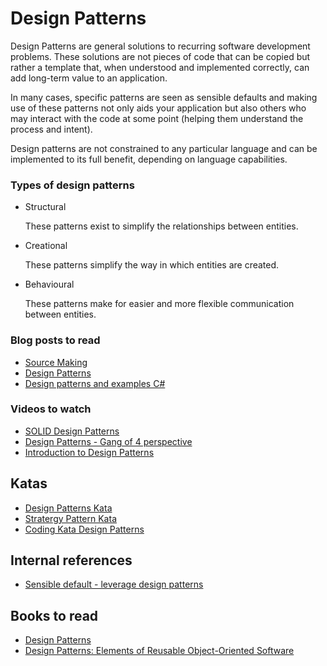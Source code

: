 # Design Patterns
Design Patterns are general solutions to recurring software development problems. These solutions are not pieces of code that can be copied but rather a template that, when understood and implemented correctly, can add long-term value to an application.

In many cases, specific patterns are seen as sensible defaults and making use of these patterns not only aids your application but also others who may interact with the code at some point (helping them understand the process and intent). 

Design patterns are not constrained to any particular language and can be implemented to its full benefit, depending on language capabilities. 

### Types of design patterns 
- Structural

  These patterns exist to simplify the relationships between entities.
  
- Creational

  These patterns simplify the way in which entities are created.

- Behavioural

  These patterns make for easier and more flexible communication between entities.

### Blog posts to read
- [Source Making](https://sourcemaking.com/antipatterns)
- [Design Patterns](https://airbrake.io/blog/category/design-patterns)
- [Design patterns and examples C#](http://rahulrajatsingh.com/category/design-patterns/)

### Videos to watch
- [SOLID Design Patterns](https://www.youtube.com/watch?v=agkWYPUcLpg)  
- [Design Patterns - Gang of 4 perspective](https://www.youtube.com/watch?v=0jjNjXcYmAU)  
- [Introduction to Design Patterns](https://www.youtube.com/watch?v=rI4kdGLaUiQ)  

## Katas
- [Design Patterns Kata](https://github.com/nazgob/design_kata)
- [Stratergy Pattern Kata](http://bakingwebsites.co.uk/2013/05/07/strategy-pattern-coding-kata/)
- [Coding Kata Design Patterns](http://www.vandiest.biz/?p=1491)

## Internal references
- [Sensible default - leverage design patterns](https://github.com/MYOB-Technology/platform-sensible-defaults/blob/master/design-defaults.md#inform-designs-through-design-patterns)

## Books to read
- [Design Patterns](https://sourcemaking.com/design-patterns-ebook)
- [Design Patterns: Elements of Reusable Object-Oriented Software](https://www.amazon.com/Design-Patterns-Elements-Reusable-Object-Oriented/dp/0201633612)
